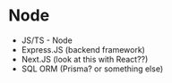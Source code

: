 # Node

- JS/TS - Node
- Express.JS (backend framework)
- Next.JS (look at this with React??)
- SQL ORM (Prisma? or something else)